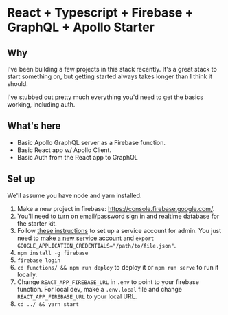 # React + Typescript + Firebase + GraphQL + Apollo Starter

## Why

I've been building a few projects in this stack recently. It's a great stack to start something on, but getting started always takes longer than I think it should.

I've stubbed out pretty much everything you'd need to get the basics working, including auth.

## What's here

- Basic Apollo GraphQL server as a Firebase function.
- Basic React app w/ Apollo Client.
- Basic Auth from the React app to GraphQL

## Set up

We'll assume you have node and yarn installed.

1. Make a new project in firebase: https://console.firebase.google.com/.
1. You'll need to turn on email/password sign in and realtime database for the starter kit.
1. Follow [these instructions](https://firebase.google.com/docs/admin/setup#add_firebase_to_your_app) to set up a service account for admin. You just need to [make a new service account](https://console.firebase.google.com/project/_/settings/serviceaccounts/adminsdk) and `export GOOGLE_APPLICATION_CREDENTIALS="/path/to/file.json"`.
1. `npm install -g firebase`
1. `firebase login`
1. `cd functions/ && npm run deploy` to deploy it or `npm run serve` to run it locally.
1. Change `REACT_APP_FIREBASE_URL` in `.env` to point to your firebase function. For local dev, make a `.env.local` file and change `REACT_APP_FIREBASE_URL` to your local URL.
1. `cd ../ && yarn start`
